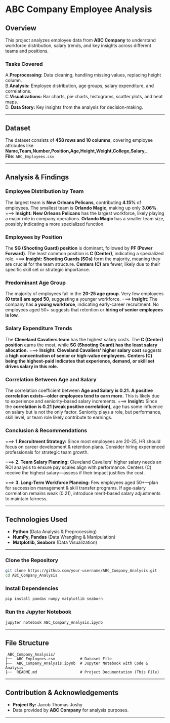 
# **ABC Company Employee Analysis**

## **Overview**
This project analyzes employee data from **ABC Company** to understand workforce distribution, salary trends, and key insights across different teams and positions.

### **Tasks Covered**
A.**Preprocessing:** Data cleaning, handling missing values, replacing height column.  
B.**Analysis:** Employee distribution, age groups, salary expenditure, and correlations.  
C.**Visualizations:** Bar charts, pie charts, histograms, scatter plots, and heat maps.  
D. **Data Story:** Key insights from the analysis for decision-making.  

---

## **Dataset**
The dataset consists of **458 rows and 10 columns**, covering employee attributes like **Name,Team,Number,Position,Age,Height,Weight,College,Salary,**.  
**File:** `ABC_Employees.csv`  

---

## **Analysis & Findings**

### **Employee Distribution by Team**
The largest team is **New Orleans Pelicans**, contributing **4.15%** of employees.
The smallest team is **Orlando Magic**, making up only **3.06%**.
===> **Insight:**
**New Orleans Pelicans** has the largest workforce, likely playing a major role in company operations.
**Orlando Magic** has a smaller team size, possibly indicating a more specialized function.

### **Employees by Position**
The **SG (Shooting Guard) position** is dominant, followed by **PF (Power Forward)**.
The least common position is **C (Center)**, indicating a specialized role.
===> **Insight:**
**Shooting Guards (SGs)** form the majority, meaning they are crucial for the team structure.
**Centers (C)** are fewer, likely due to their specific skill set or strategic importance.

### **Predominant Age Group**
The majority of employees fall in the **20-25 age group**.
Very few employees **(0 total) are aged 50**, suggesting a younger workforce.
===> **Insight**:
The company has **a young workforce**, indicating early-career recruitment.
No employees aged 50+ suggests that retention or **hiring of senior employees is low.**

 ### **Salary Expenditure Trends**
The **Cleveland Cavaliers team** has the highest salary costs.
The **C (Center) position** earns the most, while **SG (Shooting Guard) has the least salary allocation.**
===> **Insight:**
**Cleveland Cavaliers' higher salary cost** suggests a **high concentration of senior or high-value employees.**
**Centers (C) being the highest-paid indicates that experience, demand, or skill set drives salary in this role.**

### **Correlation Between Age and Salary**
The correlation coefficient between **Age and Salary is 0.21.**
**A positive correlation exists—older employees tend to earn more.**
This is likely due to experience and seniority-based salary increments.
===> **Insight:**
Since the **correlation is 0.21 (weak positive correlation),** age has some influence on salary but is not the only factor.
Seniority plays a role, but performance, skill level, or team role likely contribute to earnings.

### **Conclusion & Recommendations**
===> **1️.Recruitment Strategy:**
Since most employees are 20-25, HR should focus on career development & retention plans.
Consider hiring experienced professionals for strategic team growth.

===> **2️. Team Salary Planning:**
Cleveland Cavaliers' higher salary needs an ROI analysis to ensure pay scales align with performance.
Centers (C) receive the highest salary—assess if their impact justifies the cost.

===> **3️. Long-Term Workforce Planning:**
Few employees aged 50+—plan for succession management & skill transfer programs.
If age-salary correlation remains weak (0.21), introduce merit-based salary adjustments to maintain fairness.
  

---

## **Technologies Used**
- **Python** (Data Analysis & Preprocessing)  
- **NumPy, Pandas** (Data Wrangling & Manipulation)  
- **Matplotlib, Seaborn** (Data Visualization)  

---



### **Clone the Repository**
```sh
git clone https://github.com/your-username/ABC_Company_Analysis.git
cd ABC_Company_Analysis
```

### **Install Dependencies**
```sh
pip install pandas numpy matplotlib seaborn
```

### **Run the Jupyter Notebook**
```sh
jupyter notebook ABC_Company_Analysis.ipynb
```

---

## **File Structure**
```
 ABC_Company_Analysis/
├──  ABC_Employees.csv           # Dataset File
├──  ABC_Company_Analysis.ipynb  # Jupyter Notebook with Code & Analysis
├──  README.md                   # Project Documentation (This File)
```

---

## **Contribution & Acknowledgements**
- **Project By:** Jacob Thomas Joshy
- Data provided by **ABC Company** for analysis purposes.  

---

